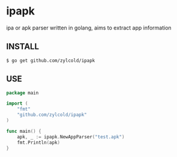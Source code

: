 # ipapk
ipa or apk parser written in golang, aims to extract app information

## INSTALL
	$ go get github.com/zylcold/ipapk
  
## USE
```go
package main

import (
	"fmt"
	"github.com/zylcold/ipapk"
)

func main() {
	apk, _ := ipapk.NewAppParser("test.apk")
	fmt.Println(apk)
}
```
